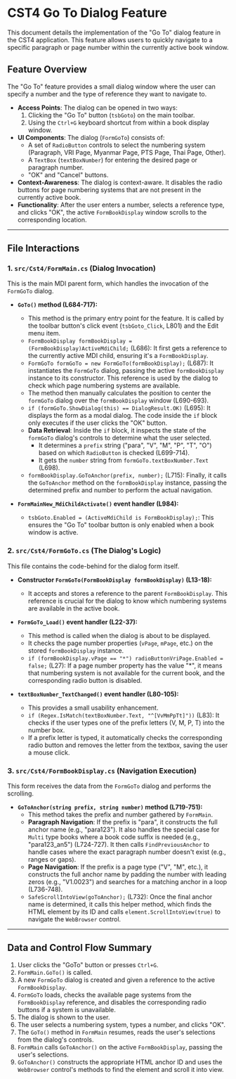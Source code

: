 # CST4 Go To Dialog Feature

This document details the implementation of the "Go To" dialog feature in the CST4 application. This feature allows users to quickly navigate to a specific paragraph or page number within the currently active book window.

## Feature Overview

The "Go To" feature provides a small dialog window where the user can specify a number and the type of reference they want to navigate to.

-   **Access Points**: The dialog can be opened in two ways:
    1.  Clicking the "Go To" button (`tsbGoto`) on the main toolbar.
    2.  Using the `Ctrl+G` keyboard shortcut from within a book display window.
-   **UI Components**: The dialog (`FormGoTo`) consists of:
    -   A set of `RadioButton` controls to select the numbering system (Paragraph, VRI Page, Myanmar Page, PTS Page, Thai Page, Other).
    -   A `TextBox` (`textBoxNumber`) for entering the desired page or paragraph number.
    -   "OK" and "Cancel" buttons.
-   **Context-Awareness**: The dialog is context-aware. It disables the radio buttons for page numbering systems that are not present in the currently active book.
-   **Functionality**: After the user enters a number, selects a reference type, and clicks "OK", the active `FormBookDisplay` window scrolls to the corresponding location.

---

## File Interactions

### 1. `src/Cst4/FormMain.cs` (Dialog Invocation)

This is the main MDI parent form, which handles the invocation of the `FormGoTo` dialog.

-   **`GoTo()` method (L684-717):**
    -   This method is the primary entry point for the feature. It is called by the toolbar button's click event (`tsbGoto_Click`, L801) and the Edit menu item.
    -   `FormBookDisplay formBookDisplay = (FormBookDisplay)ActiveMdiChild;` (L686): It first gets a reference to the currently active MDI child, ensuring it's a `FormBookDisplay`.
    -   `FormGoTo formGoTo = new FormGoTo(formBookDisplay);` (L687): It instantiates the `FormGoTo` dialog, passing the active `formBookDisplay` instance to its constructor. This reference is used by the dialog to check which page numbering systems are available.
    -   The method then manually calculates the position to center the `formGoTo` dialog over the `formBookDisplay` window (L690-693).
    -   `if (formGoTo.ShowDialog(this) == DialogResult.OK)` (L695): It displays the form as a modal dialog. The code inside the `if` block only executes if the user clicks the "OK" button.
    -   **Data Retrieval**: Inside the `if` block, it inspects the state of the `formGoTo` dialog's controls to determine what the user selected.
        -   It determines a `prefix` string ("para", "V", "M", "P", "T", "O") based on which `RadioButton` is checked (L699-714).
        -   It gets the `number` string from `formGoTo.textBoxNumber.Text` (L698).
    -   `formBookDisplay.GoToAnchor(prefix, number);` (L715): Finally, it calls the `GoToAnchor` method on the `formBookDisplay` instance, passing the determined prefix and number to perform the actual navigation.

-   **`FormMainNew_MdiChildActivate()` event handler (L984):**
    -   `tsbGoto.Enabled = (ActiveMdiChild is FormBookDisplay);`: This ensures the "Go To" toolbar button is only enabled when a book window is active.

### 2. `src/Cst4/FormGoTo.cs` (The Dialog's Logic)

This file contains the code-behind for the dialog form itself.

-   **Constructor `FormGoTo(FormBookDisplay formBookDisplay)` (L13-18):**
    -   It accepts and stores a reference to the parent `FormBookDisplay`. This reference is crucial for the dialog to know which numbering systems are available in the active book.

-   **`FormGoTo_Load()` event handler (L22-37):**
    -   This method is called when the dialog is about to be displayed.
    -   It checks the page number properties (`vPage`, `mPage`, etc.) on the stored `formBookDisplay` instance.
    -   `if (formBookDisplay.vPage == "*") radioButtonVriPage.Enabled = false;` (L27): If a page number property has the value "*", it means that numbering system is not available for the current book, and the corresponding radio button is disabled.

-   **`textBoxNumber_TextChanged()` event handler (L80-105):**
    -   This provides a small usability enhancement.
    -   `if (Regex.IsMatch(textBoxNumber.Text, "^[VvMmPpTt]"))` (L83): It checks if the user types one of the prefix letters (V, M, P, T) into the number box.
    -   If a prefix letter is typed, it automatically checks the corresponding radio button and removes the letter from the textbox, saving the user a mouse click.

### 3. `src/Cst4/FormBookDisplay.cs` (Navigation Execution)

This form receives the data from the `FormGoTo` dialog and performs the scrolling.

-   **`GoToAnchor(string prefix, string number)` method (L719-751):**
    -   This method takes the prefix and number gathered by `FormMain`.
    -   **Paragraph Navigation**: If the prefix is "para", it constructs the full anchor name (e.g., "para123"). It also handles the special case for `Multi` type books where a book code suffix is needed (e.g., "para123_an5") (L724-727). It then calls `FindPreviousAnchor` to handle cases where the exact paragraph number doesn't exist (e.g., ranges or gaps).
    -   **Page Navigation**: If the prefix is a page type ("V", "M", etc.), it constructs the full anchor name by padding the number with leading zeros (e.g., "V1.0023") and searches for a matching anchor in a loop (L736-748).
    -   `SafeScrollIntoView(goToAnchor);` (L732): Once the final anchor name is determined, it calls this helper method, which finds the HTML element by its ID and calls `element.ScrollIntoView(true)` to navigate the `WebBrowser` control.

---

## Data and Control Flow Summary

1.  User clicks the "GoTo" button or presses `Ctrl+G`.
2.  `FormMain.GoTo()` is called.
3.  A new `FormGoTo` dialog is created and given a reference to the active `FormBookDisplay`.
4.  `FormGoTo` loads, checks the available page systems from the `FormBookDisplay` reference, and disables the corresponding radio buttons if a system is unavailable.
5.  The dialog is shown to the user.
6.  The user selects a numbering system, types a number, and clicks "OK".
7.  The `GoTo()` method in `FormMain` resumes, reads the user's selections from the dialog's controls.
8.  `FormMain` calls `GoToAnchor()` on the active `FormBookDisplay`, passing the user's selections.
9.  `GoToAnchor()` constructs the appropriate HTML anchor ID and uses the `WebBrowser` control's methods to find the element and scroll it into view.